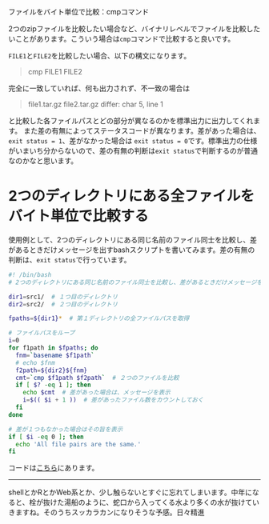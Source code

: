 ファイルをバイト単位で比較：cmpコマンド

2つのzipファイルを比較したい場合など、バイナリレベルでファイルを比較したいことがあります。こういう場合は`cmp`コマンドで比較すると良いです。



`FILE1`と`FILE2`を比較したい場合、以下の構文になります。

> cmp FILE1 FILE2

完全に一致していれば、何も出力されず、不一致の場合は

> file1.tar.gz file2.tar.gz differ: char 5, line 1

と比較した各ファイルパスとどの部分が異なるのかを標準出力に出力してくれます。
また差の有無によってステータスコードが異なります。差があった場合は、`exit status = 1`、差がなかった場合は `exit status = 0`です。標準出力の仕様がいまいち分からないので、差の有無の判断は`exit status`で判断するのが普通なのかなと思います。



# 2つのディレクトリにある全ファイルをバイト単位で比較する

使用例として、2つのディレクトリにある同じ名前のファイル同士を比較し、差があるときだけメッセージを出すbashスクリプトを書いてみます。差の有無の判断は、`exit status`で行っています。

```bash
#! /bin/bash
# 2つのディレクトリにある同じ名前のファイル同士を比較し、差があるときだけメッセージを出す

dir1=src1/  # １つ目のディレクトリ
dir2=src2/  # ２つ目のディレクトリ

fpaths=${dir1}*  # 第１ディレクトリの全ファイルパスを取得

# ファイルパスをループ
i=0
for f1path in $fpaths; do
  fnm=`basename $f1path`
  # echo $fnm
  f2path=${dir2}${fnm}
  cmt=`cmp $f1path $f2path`  # ２つのファイルを比較
  if [ $? -eq 1 ]; then
    echo $cmt  # 差があった場合は、メッセージを表示
    i=$(( $i + 1 ))  # 差があったファイル数をカウントしておく
  fi
done

# 差が１つもなかった場合はその旨を表示
if [ $i -eq 0 ]; then
  echo 'All file pairs are the same.'
fi

```

コードは[こちら](https://gist.github.com/messefor/041eb08aeaed937c59b2d07de8995c88)にあります。

---

shellとかRとかWeb系とか、少し触らないとすぐに忘れてしまいます。中年になると、栓が抜けた湯船のように、蛇口から入ってくる水より多くの水が抜けていきますね。そのうちスッカラカンになりそうな予感。日々精進